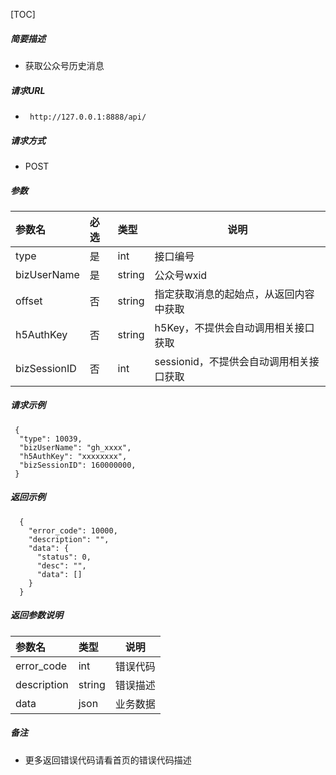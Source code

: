 

[TOC]
    
##### 简要描述

- 获取公众号历史消息

##### 请求URL
- ` http://127.0.0.1:8888/api/`
  
##### 请求方式
- POST 

##### 参数

|参数名|必选|类型|说明|
|:----    |:---|:----- |-----   |
|type |是  |int | 接口编号    |
|bizUserName |是  |string | 公众号wxid    |
|offset |否  |string | 指定获取消息的起始点，从返回内容中获取    |
|h5AuthKey |否  |string | h5Key，不提供会自动调用相关接口获取    |
|bizSessionID |否  |int | sessionid，不提供会自动调用相关接口获取    |

##### 请求示例

```
 {
  "type": 10039,
  "bizUserName": "gh_xxxx",
  "h5AuthKey": "xxxxxxxx",
  "bizSessionID": 160000000,
 } 
```

##### 返回示例 

``` 
  {
    "error_code": 10000,
    "description": "",
    "data": {
      "status": 0,
      "desc": "",
      "data": []
    }
  }
```

##### 返回参数说明 

|参数名|类型|说明|
|:-----  |:-----|-----                           |
|error_code |int   |错误代码  |
|description|string|错误描述|
|data|json|业务数据|

##### 备注 

- 更多返回错误代码请看首页的错误代码描述







